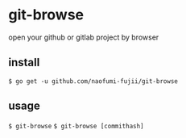 # git-browse
open your github or gitlab project by browser

install
--
`$ go get -u github.com/naofumi-fujii/git-browse`

usage
--
`$ git-browse`
`$ git-browse [commithash]`
